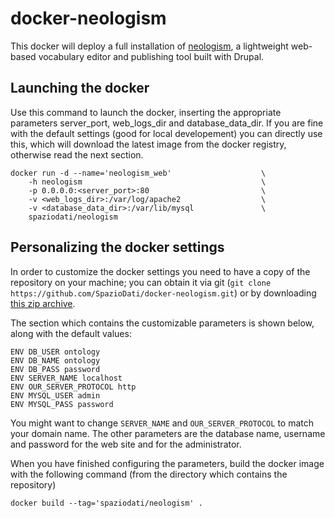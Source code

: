 docker-neologism
================

This docker will deploy a full installation of [neologism](https://www.drupal.org/project/neologism), a lightweight web-based vocabulary editor and publishing tool built with Drupal. 

## Launching the docker
Use this command to launch the docker, inserting the appropriate parameters server_port, web_logs_dir and database_data_dir. If you are fine with the default settings (good for local developement) you can directly use this, which will download the latest image from the docker registry, otherwise read the next section.
```
docker run -d --name='neologism_web'                    \
    -h neologism                                        \
    -p 0.0.0.0:<server_port>:80                         \
    -v <web_logs_dir>:/var/log/apache2                  \
    -v <database_data_dir>:/var/lib/mysql               \
    spaziodati/neologism
```

## Personalizing the docker settings
In order to customize the docker settings you need to have a copy of the repository on your machine; you can obtain it via git (`git clone https://github.com/SpazioDati/docker-neologism.git`) or by downloading [this zip archive](https://github.com/SpazioDati/docker-neologism/archive/master.zip).

The section which contains the customizable parameters is shown below, along with the default values:
```
ENV DB_USER ontology
ENV DB_NAME ontology
ENV DB_PASS password
ENV SERVER_NAME localhost
ENV OUR_SERVER_PROTOCOL http
ENV MYSQL_USER admin
ENV MYSQL_PASS password
```

You might want to change `SERVER_NAME` and `OUR_SERVER_PROTOCOL` to match your domain name. The other parameters are the database name, username and password for the web site and for the administrator.

When you have finished configuring the parameters, build the docker image with the following command (from the directory which contains the repository)

```
docker build --tag='spaziodati/neologism' .
```
